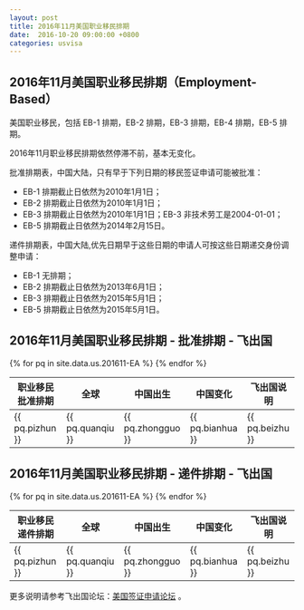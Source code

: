 ```yaml
---
layout: post
title: 2016年11月美国职业移民排期
date:  2016-10-20 09:00:00 +0800
categories: usvisa
---
```


## 2016年11月美国职业移民排期（Employment-Based）

美国职业移民，包括 EB-1 排期，EB-2 排期，EB-3 排期，EB-4 排期，EB-5 排期。

2016年11月职业移民排期依然停滞不前，基本无变化。

批准排期表，中国大陆，只有早于下列日期的移民签证申请可能被批准：

- EB-1 排期截止日依然为2010年1月1日；
- EB-2 排期截止日依然为2010年1月1日；
- EB-3 排期截止日依然为2010年1月1日；EB-3 非技术劳工是2004-01-01；
- EB-5 排期截止日依然为2014年2月15日。

递件排期表，中国大陆,优先日期早于这些日期的申请人可按这些日期递交身份调整申请：

- EB-1 无排期；
- EB-2 排期截止日依然为2013年6月1日；
- EB-3 排期截止日依然为2015年5月1日；
- EB-5 排期截止日依然为2015年5月1日。

## 2016年11月美国职业移民排期 - 批准排期 - 飞出国

<table>
  <thead>
    <tr>
      <th>职业移民批准排期</th>
      <th>全球</th>
      <th>中国出生</th>
      <th>中国变化</th>
      <th>飞出国说明</th>
    </tr>
  </thead>
  <tbody>
{% for pq in site.data.us.201611-EA %}
    <tr>
      <td>{{ pq.pizhun }}</td>
      <td>{{ pq.quanqiu }}</td>
      <td>{{ pq.zhongguo }}</td>
      <td>{{ pq.bianhua }}</td>
      <td>{{ pq.beizhu }}</td>
    </tr>
{% endfor %}
  </tbody>
</table>

## 2016年11月美国职业移民排期 - 递件排期 - 飞出国

<table>
  <thead>
    <tr>
      <th>职业移民递件排期</th>
      <th>全球</th>
      <th>中国出生</th>
      <th>中国变化</th>
      <th>飞出国说明</th>
    </tr>
  </thead>
  <tbody>
{% for pq in site.data.us.201611-EA %}
    <tr>
      <td>{{ pq.pizhun }}</td>
      <td>{{ pq.quanqiu }}</td>
      <td>{{ pq.zhongguo }}</td>
      <td>{{ pq.bianhua }}</td>
      <td>{{ pq.beizhu }}</td>
    </tr>
{% endfor %}
  </tbody>
</table>

更多说明请参考飞出国论坛：<a href="http://bbs.fcgvisa.com/c/usavisa" target="blank">美国签证申请论坛</a> 。
